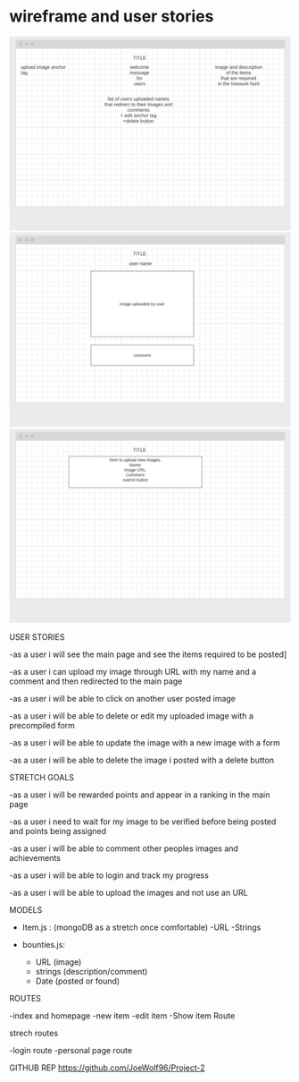 # wireframe and user stories
![wireframe](/images/main_page2.png)
![wireframe](/images/show_page.png)
![wireframe](/images/new_page.png)


USER STORIES

-as a user i will see the main page and see the items required to be posted]

-as a user i can upload my image through URL with my name and a comment and then redirected to the main page

-as a user i will be able to click on another user posted image

-as a user i will be able to delete or edit my uploaded image with a precompiled form

-as a user i will be able to update the image with a new image with a form

-as a user i will be able to delete the image i posted with a delete button



STRETCH GOALS

-as a user i will be rewarded points and appear in a ranking in the main page

-as a user i need to wait for my image to be verified before being posted and points being assigned

-as a user i will be able to comment other peoples images and achievements

-as a user i will be able to login and track my progress

-as a user i will be able to upload the images and not use an URL

MODELS

- Item.js : (mongoDB as a stretch once comfortable)
  -URL 
  -Strings


- bounties.js:
  - URL (image)
  - strings (description/comment)
  - Date (posted or found)
  

ROUTES

-index and homepage
-new item
-edit item
-Show item Route

strech routes 

-login route
-personal page route

GITHUB REP
https://github.com/JoeWolf96/Project-2




